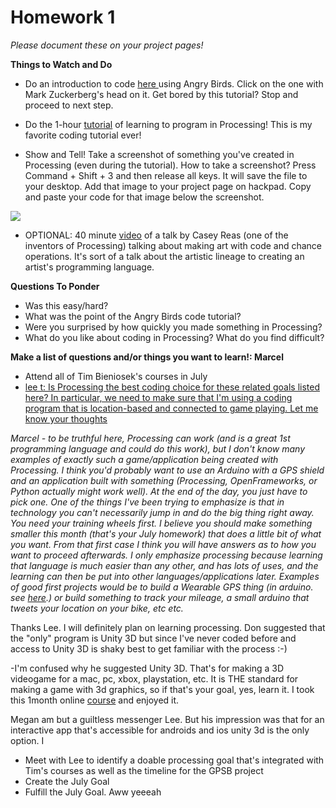 # Homework 1

_Please document these on your project pages!_

**Things to Watch and Do**

*   Do an introduction to code [here ](http://code.org/learn)using Angry Birds.  Click on the one with Mark Zuckerberg's head on it. Get bored by this tutorial? Stop and proceed to next step.
*   Do the 1-hour [tutorial](http://hello.processing.org/) of learning to program in Processing! This is my favorite coding tutorial ever!

*   Show and Tell! Take a screenshot of something you've created in Processing (even during the tutorial). How to take a screenshot? Press Command + Shift + 3 and then release all keys. It will save the file to your desktop. Add that image to your project page on hackpad. Copy and paste your code for that image below the screenshot.

![](https://upload.wikimedia.org/wikipedia/en/2/2d/Kosuth_OneAndThreeChairs.jpg)

*   OPTIONAL: 40 minute [video](http://vimeo.com/45851523) of a talk by Casey Reas (one of the inventors of Processing) talking about making art with code and chance operations. It's sort of a talk about the artistic lineage to creating an artist's programming language.

**Questions To Ponder**

*   Was this easy/hard?
*   What was the point of the Angry Birds code tutorial?
*   Were you surprised by how quickly you made something in Processing?
*   What do you like about coding in Processing? What do you find difficult?

**Make a list of questions and/or things you want to learn!: Marcel**

*   Attend all of Tim Bieniosek's courses in July
*   [lee t: Is Processing the best coding choice for these related goals listed here? In particular, we need to make sure that I'm using a coding program that is location-based and connected to game playing. Let me know your thoughts](/ep/profile/wVl2KVvy64z)

_Marcel - to be truthful here, Processing can work (and is a great 1st programming language and could do this work), but I don't know many examples of exactly such a game/application being created with Processing. I think you'd probably want to use an Arduino with a GPS shield and an application built with something (Processing, OpenFrameworks, or Python actually might work well). At the end of the day, you just have to pick one. One of the things I've been trying to emphasize is that in technology you can't necessarily jump in and do the big thing right away. You need your training wheels first. I believe you should make something smaller this month (that's your July homework) that does a little bit of what you want. From that first case I think you will have answers as to how you want to proceed afterwards. I only emphasize processing because learning that language is much easier than any other, and has lots of uses, and the learning can then be put into other languages/applications later. Examples of good first projects would be to build a Wearable GPS thing (in arduino. see _[here](https://learn.adafruit.com/flora-wearable-gps/overview)_.) or build something to track your mileage, a small arduino that tweets your location on your bike, etc etc._

Thanks Lee. I will definitely plan on learning processing. Don suggested that the "only" program is Unity 3D but since I've never coded before and access to Unity 3D is shaky best to get familiar with the process :-) 

-I'm confused why he suggested Unity 3D. That's for making a 3D videogame for a mac, pc, xbox, playstation, etc. It is THE standard for making a game with 3d graphics, so if that's your goal, yes, learn it. I took this 1month online [course](http://www.onemonthgameschool.com/class/introduction-to-unity-and-playmaker/) and enjoyed it.

Megan am but a guiltless messenger Lee. But his impression was that for an interactive app that's accessible for androids and ios unity 3d is the only option. I 

*   Meet with Lee to identify a doable processing goal that's integrated with Tim's courses as well as the timeline for the GPSB project
*   Create the July Goal
*   Fulfill the July Goal. Aww yeeeah